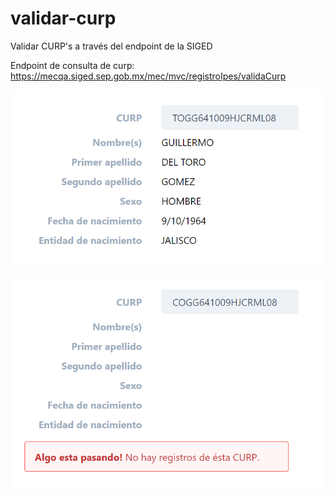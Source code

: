 # validar-curp
Validar CURP's a través del endpoint de la SIGED

Endpoint de consulta de curp: https://mecqa.siged.sep.gob.mx/mec/mvc/registroIpes/validaCurp

![Registro encontrados de la CURP](https://raw.githubusercontent.com/gerchavarin/validar-curp/master/registro%20encontrado.png)

![Registro no encontrados de la CURP](https://raw.githubusercontent.com/gerchavarin/validar-curp/master/sin%20registro.png)
